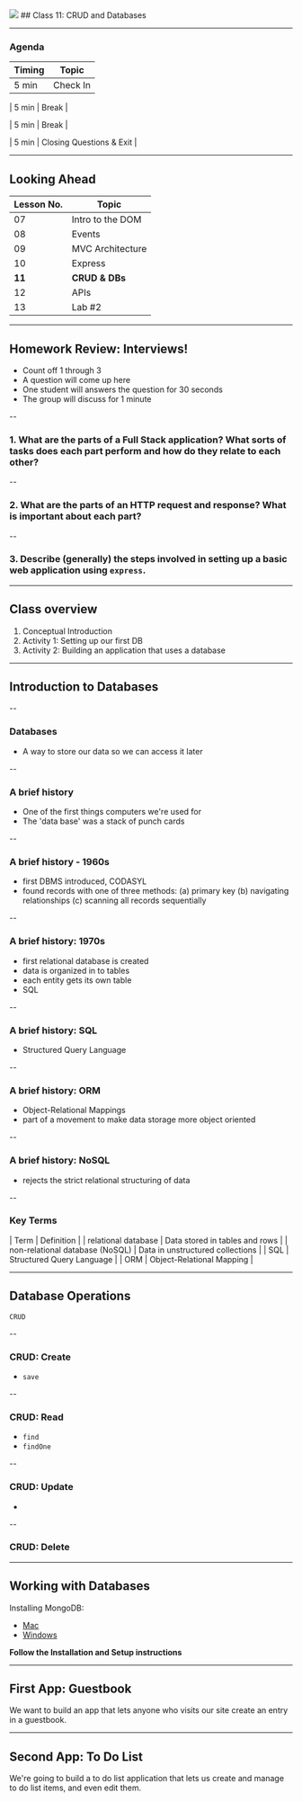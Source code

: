 

<img src="https://ga-core.s3.amazonaws.com/production/uploads/program/default_image/5225/JS-logo-official.png" style="max-width: 100px; border: none; box-shadow: none" />
## Class 11: CRUD and Databases

---
### Agenda
| Timing | Topic                                    |
| ------ | ---------------------------------------- |
| 5  min | Check In                                 |

| 5  min | Break                                    |

| 5  min | Break                                    |

| 5  min | Closing Questions & Exit                 |

---
## Looking Ahead

| Lesson No. |        Topic             |
| ---------- | -----------------------  |
|     07     | Intro to the DOM         |
|     08     | Events                   |
|     09     | MVC Architecture         |
|     10     | Express                  |
|   **11**   | **CRUD & DBs**           |
|     12     | APIs                     |
|     13     | Lab #2                   |

---
## Homework Review: Interviews!
- Count off 1 through 3
- A question will come up here
- One student will answers the question for 30 seconds
- The group will discuss for 1 minute


--
### 1. What are the parts of a Full Stack application? What sorts of tasks does each part perform and how do they relate to each other?


--
### 2. What are the parts of an HTTP request and response? What is important about each part?


--
### 3. Describe (generally) the steps involved in setting up a basic web application using `express`.


---
## Class overview
1. Conceptual Introduction
2. Activity 1: Setting up our first DB
3. Activity 2: Building an application that uses a database

---
## Introduction to Databases

--
### Databases
- A way to store our data so we can access it later

--
### A brief history
- One of the first things computers we're used for
- The 'data base' was a stack of punch cards

--
### A brief history - 1960s
- first DBMS introduced, CODASYL
- found records with one of three methods:
  (a) primary key
  (b) navigating relationships
  (c) scanning all records sequentially

--
### A brief history: 1970s
- first relational database is created
- data is organized in to tables
- each entity gets its own table
- SQL

--
### A brief history: SQL
- Structured Query Language

--
### A brief history: ORM
- Object-Relational Mappings
- part of a movement to make data storage more object oriented

--
### A brief history: NoSQL
- rejects the strict relational structuring of data

--
### Key Terms
| Term | Definition |
| relational database | Data stored in tables and rows |
| non-relational database (NoSQL) | Data in unstructured collections |
| SQL | Structured Query Language |
| ORM | Object-Relational Mapping |

---
## Database Operations
`CRUD`

--
### CRUD: Create
- `save`

--
### CRUD: Read
- `find`
- `findOne`

--
### CRUD: Update
-

--
### CRUD: Delete

---
## Working with Databases
Installing MongoDB: <br>
- [Mac](https://docs.mongodb.com/manual/tutorial/install-mongodb-on-os-x/)
- [Windows](https://docs.mongodb.com/manual/tutorial/install-mongodb-on-windows/)

__Follow the Installation and Setup instructions__

---
## First App: Guestbook
We want to build an app that lets anyone who visits our site create an entry in a guestbook.

---
## Second App: To Do List
We're going to build a to do list application that lets us create and manage to do list items, and even edit them.
